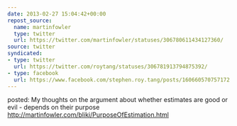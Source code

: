 ```yaml
---
date: 2013-02-27 15:04:42+00:00
repost_source:
  name: martinfowler
  type: twitter
  url: https://twitter.com/martinfowler/statuses/306780611434127360/
source: twitter
syndicated:
- type: twitter
  url: https://twitter.com/roytang/statuses/306781913794875392/
- type: facebook
  url: https://www.facebook.com/stephen.roy.tang/posts/160660570757172
---
```


posted: My thoughts on the argument about whether estimates are good or evil - depends on their purpose http://martinfowler.com/bliki/PurposeOfEstimation.html